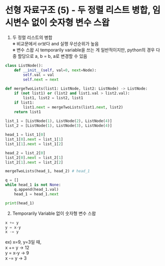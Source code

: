 # 선형 자료구조 (5) - 두 정렬 리스트 병합, 임시변수 없이 숫자형 변수 스왑

1. 두 정렬 리스트의 병합
<br/>※ 비교문에서 or보다 and 실행 우선순위가 높음
<br/>※ 변수 스왑 시 temporarily variable을 쓰는 게 일반적이지만, python의 경우 다중 할당으로 a, b = b, a로 변경할 수 있음

```python
class ListNode():
    def __init__(self, val=0, next=Node):
        self.val = val
        self.next = next
        
def mergeTwoLists(list1: ListNode, list2: ListNode) -> ListNode:
    if (not list1) or (list2 and list1.val > list2.val):
        list1, list2 = list2, list1
    if list1:
        list1.next = mergeTwoLists(list1.next, list2)
    return list1
    
list_1 = [ListNode(1), ListNode(2), ListNode(4)]
list_2 = [ListNode(1), ListNode(3), ListNode(4)]

head_1 = list_1[0]
list_1[0].next = list_1[1]
list_1[1].next = list_1[2]

head_2 = list_2[0]
list_2[0].next = list_2[1]
list_2[1].next = list_2[2]

mergeTwoLists(head_1, head_2) # head_1

q = []
while head_1 is not None:
    q.append(head_1.val)
    head_1 = head_1.next

print(head_1)
```

2. Temporarily Variable 없이 숫자형 변수 스왑
```python
x += y
y = x-y
x -= y
```
ex) x=9, y=3일 때, 
<br/>x += y -> 12
<br/>y = x-y -> 9
<br/>x -= y -> 3
